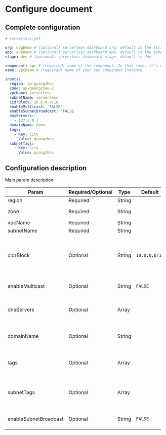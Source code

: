 # Configure document

## Complete configuration

```yml
# serverless.yml

org: orgDemo # (optional) serverless dashboard org. default is the first org you created during signup.
app: appDemo # (optional) serverless dashboard app. default is the same as the name property.
stage: dev # (optional) serverless dashboard stage. default is dev.

component: vpc # (required) name of the component. In that case, it's vpc.
name: vpcDemo # (required) name of your vpc component instance.

inputs:
  region: ap-guangzhou
  zone: ap-guangzhou-2
  vpcName: serverless
  subnetName: serverless
  cidrBlock: 10.0.0.0/16
  enableMulticast: 'FALSE'
  enableSubnetBroadcast: 'FALSE'
  dnsServers:
    - 127.0.0.1
  domainName: demo
  tags:
    - Key: City
      Value: guangzhou
  subnetTags:
    - Key: City
      Value: guangzhou
```

## Configuration description

Main param description

| Param                 | Required/Optional | Type   | Default       | Description                                                                     |
| --------------------- | ----------------- | ------ | ------------- | ------------------------------------------------------------------------------- |
| region                | Required          | String |               | Vpc Region                                                                      |
| zone                  | Required          | String |               | Vpc Zone of Region                                                              |
| vpcName               | Required          | String |               | Vpc name                                                                        |
| subnetName            | Required          | String |               | Subnet name                                                                     |
| cidrBlock             | Optional          | String | `10.0.0.0/16` | Vpc and subnet cidr, Support value: 10.0.0.0/16，172.16.0.0/16，192.168.0.0/16. |
| enableMulticast       | Optional          | String | `FALSE`       | Whether enable vpc multi broadcast                                              |
| dnsServers            | Optional          | Array  |               | Vpc DNS address, max number is 4, the first is master                           |
| domainName            | Optional          | String |               | Vpc domain name for relative cvm domain suffix                                  |
| tags                  | Optional          | Array  |               | Bind tags for vpc, eg: [{"Key": "city", "Value": "shanghai"}]                   |
| subnetTags            | Optional          | Array  |               | Bind tags for subnet, eg: [{"Key": "city", "Value": "shanghai"}]                |
| enableSubnetBroadcast | Optional          | String | `FALSE`       | Wether enable subnet broadcast                                                  |
